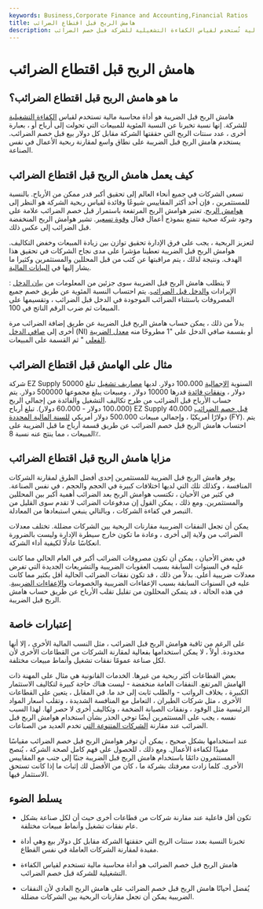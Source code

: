 ```yaml
---
keywords: Business,Corporate Finance and Accounting,Financial Ratios
title: هامش الربح قبل اقتطاع الضرائب
description: هامش الربح قبل خصم الضرائب هو أداة محاسبة مالية تُستخدم لقياس الكفاءة التشغيلية للشركة قبل خصم الضرائب.
---
```


# هامش الربح قبل اقتطاع الضرائب
## ما هو هامش الربح قبل اقتطاع الضرائب؟

هامش الربح قبل الضريبة هو أداة محاسبة مالية تستخدم لقياس [الكفاءة التشغيلية](/operationalefficiency) للشركة. إنها نسبة تخبرنا عن النسبة المئوية للمبيعات التي تحولت إلى أرباح أو ، بعبارة أخرى ، عدد سنتات الربح التي حققتها الشركة مقابل كل دولار بيع قبل خصم الضرائب. يستخدم هامش الربح قبل الضريبة على نطاق واسع لمقارنة ربحية الأعمال في نفس الصناعة.

## كيف يعمل هامش الربح قبل اقتطاع الضرائب

تسعى الشركات في جميع أنحاء العالم إلى تحقيق أكبر قدر ممكن من الأرباح. بالنسبة للمستثمرين ، فإن أحد أكثر المقاييس شيوعًا وفائدة لقياس ربحية الشركة هو النظر إلى [هوامش الربح](/profitmargin). تعتبر هوامش الربح المرتفعة باستمرار قبل خصم الضرائب علامة على وجود شركة صحية تتمتع بنموذج أعمال فعال [وقوة تسعير](/pricingpower). تشير هوامش الربح المنخفضة قبل الضرائب إلى عكس ذلك.

لتعزيز الربحية ، يجب على فرق الإدارة تحقيق توازن بين زيادة المبيعات وخفض التكاليف. هوامش الربح قبل الضريبة تعطينا مؤشرا على مدى نجاح الشركات في تحقيق هذا الهدف. ونتيجة لذلك ، يتم مراقبتها عن كثب من قبل المحللين والمستثمرين وكثيرا ما يشار إليها في [البيانات المالية](/financial-statements).

لا يتطلب هامش الربح قبل الضريبة سوى جزئين من المعلومات من [بيان الدخل](/incomestatement) : الإيرادات [والدخل قبل الضرائب](/ebit). يتم احتساب النسبة المئوية عن طريق خصم جميع المصروفات باستثناء الضرائب الموجودة في الدخل قبل الضرائب ، وتقسيمها على المبيعات ثم ضرب الرقم الناتج في 100.

بدلاً من ذلك ، يمكن حساب هامش الربح قبل الضريبة عن طريق إضافة الضرائب مرة أخرى إلى [صافي الدخل](/netincome) (NI) أو بقسمة صافي الدخل على "1 مطروحًا منه [معدل الضريبة الفعلي](/effectivetaxrate) " ثم القسمة على المبيعات.

## مثال على الهامش قبل اقتطاع الضرائب

شركة EZ Supply السنوية [الإجمالية](/grossprofit) 100،000 دولار. لديها [مصاريف تشغيل](/operating_expense) تبلغ 50000 دولار ، [ونفقات فائدة](/interestexpense) قدرها 10000 دولار ، ومبيعات يبلغ مجموعها 500000 دولار. يتم حساب الأرباح قبل الضرائب من طرح تكاليف التشغيل والفائدة من إجمالي الربح (100،000 دولار - 60،000 دولار). تبلغ أرباح EZ Supply [قبل خصم الضرائب](/pretax-earnings) 40.000 دولارًا أمريكيًا ، وإجمالي مبيعات 500.000 دولار أمريكي [للسنة المالية المحددة](/fiscalyear) (FY). يتم احتساب هامش الربح قبل خصم الضرائب عن طريق قسمة أرباح ما قبل الضريبة على المبيعات ، مما ينتج عنه نسبة 8٪.

## مزايا هامش الربح قبل اقتطاع الضرائب

يوفر هامش الربح قبل الضريبة للمستثمرين إحدى أفضل الطرق لمقارنة الشركات المنافسة ، وكذلك تلك التي لديها اختلافات كبيرة في الحجم والحجم ، في نفس الصناعة. في كثير من الأحيان ، تكتسب هوامش الربح بعد الضرائب أهمية أكبر بين المحللين والمستثمرين. ومع ذلك ، يمكن القول إن مدفوعات الضرائب لا تقدم سوى القليل من التبصر في كفاءة الشركات ، وبالتالي ينبغي استبعادها من المعادلة.

يمكن أن تجعل النفقات الضريبية مقارنات الربحية بين الشركات مضللة. تختلف معدلات الضرائب من ولاية إلى أخرى ، وعادة ما تكون خارج سيطرة الإدارة وليست بالضرورة انعكاسًا عادلًا لكيفية أداء الشركة.

في بعض الأحيان ، يمكن أن تكون مصروفات الضرائب أكبر في العام الحالي مما كانت عليه في السنوات السابقة بسبب العقوبات الضريبية والتشريعات الجديدة التي تفرض معدلات ضريبية أعلى. بدلاً من ذلك ، قد تكون نفقات الضرائب الحالية أقل بكثير مما كانت عليه في السنوات السابقة بسبب الإعفاءات الضريبية والخصومات [والإعفاءات الضريبية](/tax-break). في هذه الحالة ، قد يتمكن المحللون من تقليل تقلب الأرباح عن طريق حساب هامش الربح قبل الضريبة.

## إعتبارات خاصة

على الرغم من ثاقبة هوامش الربح قبل الضرائب ، مثل النسب المالية الأخرى ، إلا أنها محدودة. أولاً ، لا يمكن استخدامها بفعالية لمقارنة الشركات من القطاعات الأخرى لأن لكل صناعة عمومًا نفقات تشغيل وأنماط مبيعات مختلفة.

بعض القطاعات أكثر ربحية من غيرها. الخدمات القانونية هي مثال على المهنة ذات الهامش المرتفع. النفقات العامة منخفضة - ليست هناك حاجة كبيرة لتكاليف الاستثمار الكبيرة ، بخلاف الرواتب - والطلب ثابت إلى حد ما. في المقابل ، يتعين على القطاعات الأخرى ، مثل شركات الطيران ، التعامل مع المنافسة الشديدة ، وتقلب أسعار المواد الرئيسية مثل الوقود ، ونفقات الصيانة الضخمة ، وتكاليف أخرى لا حصر لها. لهذا السبب نفسه ، يجب على المستثمرين أيضًا توخي الحذر بشأن استخدام هوامش الربح قبل الضرائب عند مقارنة [الشركات المتنوعة التي](/diversifiedcompany) تخدم العديد من الصناعات.

عند استخدامها بشكل صحيح ، يمكن أن توفر هوامش الربح قبل خصم الضرائب مقياسًا مفيدًا لكفاءة الأعمال. ومع ذلك ، للحصول على فهم كامل لصحة الشركة ، يُنصح المستثمرون دائمًا باستخدام هامش الربح قبل الضريبة جنبًا إلى جنب مع المقاييس الأخرى. كلما زادت معرفتك بشركة ما ، كان من الأفضل لك إثبات ما إذا كانت تستحق الاستثمار فيها.

## يسلط الضوء

- تكون أقل فاعلية عند مقارنة شركات من قطاعات أخرى حيث أن لكل صناعة بشكل عام نفقات تشغيل وأنماط مبيعات مختلفة.

- تخبرنا النسبة بعدد سنتات الربح التي حققتها الشركة مقابل كل دولار بيع وهي أداة مفيدة لمقارنة الشركات العاملة في نفس القطاع.

- هامش الربح قبل خصم الضرائب هو أداة محاسبة مالية تستخدم لقياس الكفاءة التشغيلية للشركة قبل خصم الضرائب.

- يُفضل أحيانًا هامش الربح قبل خصم الضرائب على هامش الربح العادي لأن النفقات الضريبية يمكن أن تجعل مقارنات الربحية بين الشركات مضللة.

